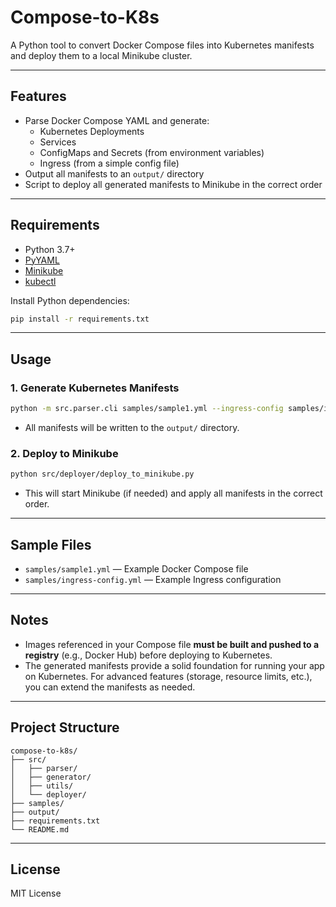 # Compose-to-K8s

A Python tool to convert Docker Compose files into Kubernetes manifests and deploy them to a local Minikube cluster.

---

## Features

- Parse Docker Compose YAML and generate:
  - Kubernetes Deployments
  - Services
  - ConfigMaps and Secrets (from environment variables)
  - Ingress (from a simple config file)
- Output all manifests to an `output/` directory
- Script to deploy all generated manifests to Minikube in the correct order

---

## Requirements

- Python 3.7+
- [PyYAML](https://pypi.org/project/PyYAML/)
- [Minikube](https://minikube.sigs.k8s.io/)
- [kubectl](https://kubernetes.io/docs/tasks/tools/)

Install Python dependencies:
```sh
pip install -r requirements.txt
```

---

## Usage

### 1. Generate Kubernetes Manifests

```sh
python -m src.parser.cli samples/sample1.yml --ingress-config samples/ingress-config.yml
```

- All manifests will be written to the `output/` directory.

### 2. Deploy to Minikube

```sh
python src/deployer/deploy_to_minikube.py
```

- This will start Minikube (if needed) and apply all manifests in the correct order.

---

## Sample Files

- `samples/sample1.yml` — Example Docker Compose file
- `samples/ingress-config.yml` — Example Ingress configuration

---

## Notes

- Images referenced in your Compose file **must be built and pushed to a registry** (e.g., Docker Hub) before deploying to Kubernetes.
- The generated manifests provide a solid foundation for running your app on Kubernetes. For advanced features (storage, resource limits, etc.), you can extend the manifests as needed.

---

## Project Structure

```
compose-to-k8s/
├── src/
│   ├── parser/
│   ├── generator/
│   ├── utils/
│   └── deployer/
├── samples/
├── output/
├── requirements.txt
└── README.md
```

---

## License

MIT License